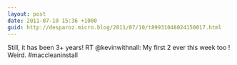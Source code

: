 ```yaml
---
layout: post
date: 2011-07-10 15:36 +1000
guid: http://desparoz.micro.blog/2011/07/10/t89931048024150017.html
---
```

Still, it has been 3+ years! RT @kevinwithnall: My first 2 ever this week too ! Weird.  #maccleaninstall
